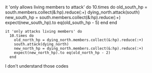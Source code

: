 it 'only allows living members to attack' do
      10.times do
        old_south_hp = south.members.collect(&:hp).reduce(:+)
        dying_north.attack(south)
        new_south_hp = south.members.collect(&:hp).reduce(:+)
        expect(new_south_hp).to eq(old_south_hp - 5)
      end
    end

    it 'only attacks living members' do
      10.times do
        old_north_hp = dying_north.members.collect(&:hp).reduce(:+)
        south.attack(dying_north)
        new_north_hp = dying_north.members.collect(&:hp).reduce(:+)
        expect(new_north_hp).to eq(old_north_hp - 2)
      end

I don't understand those codes 